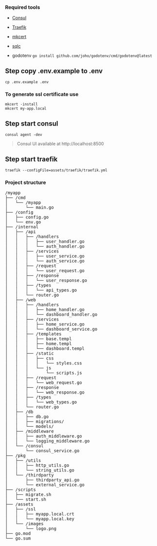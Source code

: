 ### Required tools
- [Consul](https://www.consul.io/)
- [Traefik](https://traefik.io/)
- [mkcert](https://mkcert.org/)
- [sqlc](https://docs.sqlc.dev/en/stable/overview/install.html)

- godotenv `go install github.com/joho/godotenv/cmd/godotenv@latest`

## Step copy .env.example to .env
```
cp .env.example .env
```

### To generate ssl certificate use
```
mkcert -install
mkcert my-app.local
```

##  Step  start consul

```
consul agent -dev
```

> Consul UI available at http://localhost:8500

## Step  start traefik

```
traefik --configFile=assets/traefik/traefik.yml
```



### Project structure
<pre>
/myapp
├── /cmd
│   └── /myapp
│       └── main.go
├── /config
│   ├── config.go
│   └── env.go
├── /internal
│   ├── /api
│   │   ├── /handlers
│   │   │   ├── user_handler.go
│   │   │   └── auth_handler.go
│   │   ├── /services
│   │   │   ├── user_service.go
│   │   │   └── auth_service.go
│   │   ├── /request
│   │   │   └── user_request.go
│   │   ├── /response
│   │   │   └── user_response.go
│   │   ├── /types
│   │   │   └── api_types.go
│   │   └── router.go
│   ├── /web
│   │   ├── /handlers
│   │   │   ├── home_handler.go
│   │   │   └── dashboard_handler.go
│   │   ├── /services
│   │   │   ├── home_service.go
│   │   │   └── dashboard_service.go
│   │   ├── /templates
│   │   │   ├── base.templ
│   │   │   ├── home.templ
│   │   │   └── dashboard.templ
│   │   ├── /static
│   │   │   ├── css
│   │   │   │   └── styles.css
│   │   │   └── js
│   │   │       └── scripts.js
│   │   ├── /request
│   │   │   └── web_request.go
│   │   ├── /response
│   │   │   └── web_response.go
│   │   ├── /types
│   │   │   └── web_types.go
│   │   └── router.go
│   ├── /db
│   │   ├── db.go
│   │   ├── migrations/
│   │   └── models/
│   ├── /middleware
│   │   ├── auth_middleware.go
│   │   └── logging_middleware.go
│   └── /consul
│       └── consul_service.go
├── /pkg
│   ├── /utils
│   │   ├── http_utils.go
│   │   └── string_utils.go
│   └── /thirdparty
│       ├── thirdparty_api.go
│       └── external_service.go
├── /scripts
│   ├── migrate.sh
│   └── start.sh
├── /assets
│   ├── /ssl
│   │   ├── myapp.local.crt
│   │   └── myapp.local.key
│   └── /images
│       └── logo.png
├── go.mod
└── go.sum
</pre>